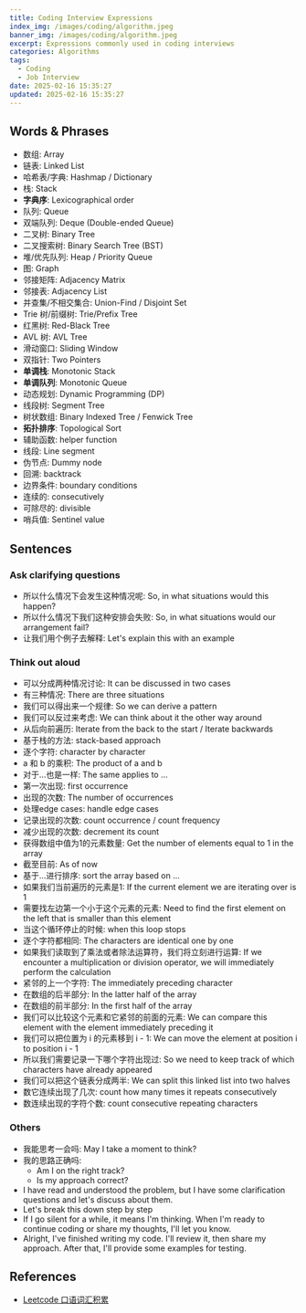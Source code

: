 ```yaml
---
title: Coding Interview Expressions
index_img: /images/coding/algorithm.jpeg
banner_img: /images/coding/algorithm.jpeg
excerpt: Expressions commonly used in coding interviews
categories: Algorithms
tags:
  - Coding
  - Job Interview
date: 2025-02-16 15:35:27
updated: 2025-02-16 15:35:27
---
```


## Words & Phrases

* 数组: Array
* 链表: Linked List
* 哈希表/字典: Hashmap / Dictionary
* 栈: Stack
* **字典序**: Lexicographical order
* 队列: Queue
* 双端队列: Deque (Double-ended Queue)
* 二叉树: Binary Tree
* 二叉搜索树: Binary Search Tree (BST)
* 堆/优先队列: Heap / Priority Queue
* 图: Graph
* 邻接矩阵: Adjacency Matrix
* 邻接表: Adjacency List
* 并查集/不相交集合: Union-Find / Disjoint Set
* Trie 树/前缀树: Trie/Prefix Tree
* 红黑树: Red-Black Tree
* AVL 树: AVL Tree
* 滑动窗口: Sliding Window
* 双指针: Two Pointers
* **单调栈**: Monotonic Stack
* **单调队列**: Monotonic Queue
* 动态规划: Dynamic Programming (DP)
* 线段树: Segment Tree
* 树状数组: Binary Indexed Tree / Fenwick Tree
* **拓扑排序**: Topological Sort
* 辅助函数: helper function
* 线段: Line segment
* 伪节点: Dummy node
* 回溯: backtrack
* 边界条件: boundary conditions
* 连续的: consecutively
* 可除尽的: divisible
* 哨兵值: Sentinel value

## Sentences

### Ask clarifying questions

* 所以什么情况下会发生这种情况呢: So, in what situations would this happen?
* 所以什么情况下我们这种安排会失败: So, in what situations would our arrangement fail?
* 让我们用个例子去解释: Let's explain this with an example

### Think out aloud
* 可以分成两种情况讨论: It can be discussed in two cases
* 有三种情况: There are three situations
* 我们可以得出来一个规律: So we can derive a pattern
* 我们可以反过来考虑: We can think about it the other way around
* 从后向前遍历: Iterate from the back to the start / Iterate backwards
* 基于栈的方法: stack-based approach
* 逐个字符: character by character
* a 和 b 的乘积: The product of a and b
* 对于...也是一样: The same applies to ...
* 第一次出现: first occurrence
* 出现的次数: The number of occurrences
* 处理edge cases: handle edge cases
* 记录出现的次数: count occurrence / count frequency
* 减少出现的次数: decrement its count
* 获得数组中值为1的元素数量: Get the number of elements equal to 1 in the array
* 截至目前: As of now
* 基于...进行排序: sort the array based on ...
* 如果我们当前遍历的元素是1: If the current element we are iterating over is 1
* 需要找左边第一个小于这个元素的元素: Need to find the first element on the left that is smaller than this element
* 当这个循环停止的时候: when this loop stops
* 逐个字符都相同: The characters are identical one by one
* 如果我们读取到了乘法或者除法运算符，我们将立刻进行运算: If we encounter a multiplication or division operator, we will immediately perform the calculation
* 紧邻的上一个字符: The immediately preceding character
* 在数组的后半部分: In the latter half of the array
* 在数组的前半部分: In the first half of the array
* 我们可以比较这个元素和它紧邻的前面的元素: We can compare this element with the element immediately preceding it
* 我们可以把位置为 i 的元素移到 i - 1: We can move the element at position i to position i - 1
* 所以我们需要记录一下哪个字符出现过: So we need to keep track of which characters have already appeared
* 我们可以把这个链表分成两半: We can split this linked list into two halves
* 数它连续出现了几次: count how many times it repeats consecutively
* 数连续出现的字符个数: count consecutive repeating characters

### Others

* 我能思考一会吗: May I take a moment to think?
* 我的思路正确吗: 
  * Am I on the right track?
  * Is my approach correct?
* I have read and understood the problem, but I have some clarification questions and let's discuss about them.
* Let's break this down step by step
* If I go silent for a while, it means I'm thinking. When I'm ready to continue coding or share my thoughts, I'll let you know.
* Alright, I've finished writing my code. I'll review it, then share my approach. After that, I'll provide some examples for testing.

## References
- [Leetcode 口语词汇积累](https://www.xiaohongshu.com/explore/679cf52c00000000180112b4?xsec_token=ABmKxwUdqymzrY7YScNUmKiXCeB2bxHFcD9I3OiQb-39o=&xsec_source=pc_user&source=web_user_page)